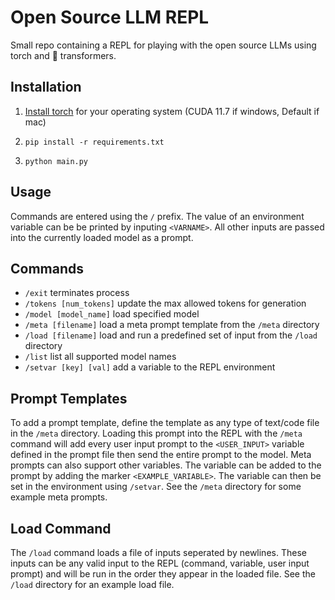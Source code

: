 # Open Source LLM REPL

Small repo containing a REPL for playing with the open source LLMs using torch and 🤗 transformers.

## Installation

1. [Install torch](https://pytorch.org/get-started/locally/) for your operating system (CUDA 11.7 if windows, Default if mac) 

2. `pip install -r requirements.txt`

3. `python main.py`

## Usage

Commands are entered using the `/` prefix. The value of an environment variable can be be printed by inputing `<VARNAME>`. All other inputs are passed into the currently loaded model as a prompt.

## Commands

- `/exit` terminates process
- `/tokens [num_tokens]` update the max allowed tokens for generation
- `/model [model_name]` load specified model
- `/meta [filename]` load a meta prompt template from the `/meta` directory
- `/load [filename]` load and run a predefined set of input from the `/load` directory
- `/list` list all supported model names
- `/setvar [key] [val]` add a variable to the REPL environment

## Prompt Templates

To add a prompt template, define the template as any type of text/code file in the `/meta` directory. Loading this prompt into the REPL with the `/meta` command will add every user input prompt to the `<USER_INPUT>` variable defined in the prompt file then send the entire prompt to the model. Meta prompts can also support other variables. The variable can be added to the prompt by adding the marker `<EXAMPLE_VARIABLE>`. The variable can then be set in the environment using `/setvar`. See the `/meta` directory for some example meta prompts.

## Load Command

The `/load` command loads a file of inputs seperated by newlines. These inputs can be any valid input to the REPL (command, variable, user input prompt) and will be run in the order they appear in the loaded file. See the `/load` directory for an example load file.
